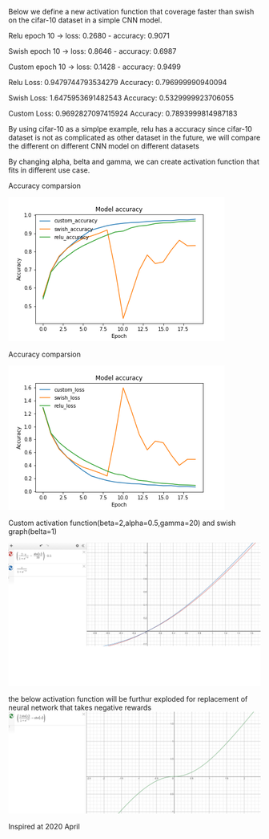 Below we define a new activation function that coverage faster than swish on the cifar-10 dataset in a simple CNN model.

Relu epoch 10 -> loss: 0.2680 - accuracy: 0.9071

Swish epoch 10 -> loss: 0.8646 - accuracy: 0.6987

Custom epoch 10 -> loss: 0.1428 - accuracy: 0.9499

Relu
Loss: 0.9479744793534279
Accuracy: 0.796999990940094

Swish
Loss: 1.6475953691482543
Accuracy: 0.5329999923706055

Custom
Loss: 0.9692827097415924
Accuracy: 0.7893999814987183

By using cifar-10 as a simplpe example, relu has a accuracy since cifar-10 dataset is not as complicated as other dataset
in the future, we will compare the different on different CNN model on different datasets

By changing alpha, belta and gamma, we can create activation function that fits in different use case.

Accuracy comparsion

![alt text](https://github.com/justinkwan1216/Activation_loss/blob/master/accuracy.png)

Accuracy comparsion

![alt text](https://github.com/justinkwan1216/Activation_loss/blob/master/loss.png)

Custom activation function(beta=2,alpha=0.5,gamma=20) and swish graph(belta=1)

![alt text](https://github.com/justinkwan1216/Activation_loss/blob/master/graph.png)

the below activation function will be furthur exploded for replacement of neural network that takes negative rewards
![alt text](https://github.com/justinkwan1216/Activation_loss/blob/master/graph_2.png)

Inspired at 2020 April
